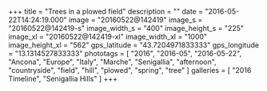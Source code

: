 +++
title = "Trees in a plowed field"
description = ""
date = "2016-05-22T14:24:19.000"
image = "20160522@142419"
image_s = "20160522@142419-s"
image_width_s = "400"
image_height_s = "225"
image_xl = "20160522@142419-xl"
image_width_xl = "1000"
image_height_xl = "562"
gps_latitude = "43.7204971833333"
gps_longitude = "13.1314527833333"
phototags = [ "2016", "2016-05", "2016-05-22", "Ancona", "Europe", "Italy", "Marche", "Senigallia", "afternoon", "countryside", "field", "hill", "plowed", "spring", "tree" ]
galleries = [ "2016 Timeline", "Senigallia Hills" ]
+++
